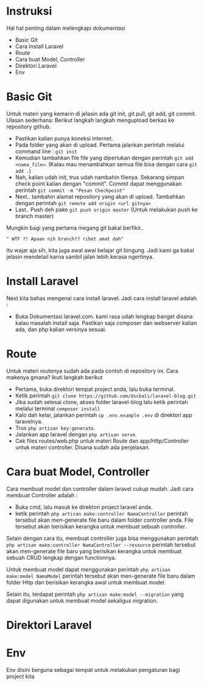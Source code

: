 # Instruksi

Hal hal penting dalam melengkapi dokumentasi  
  - Basic Git 
  - Cara Install Laravel
  - Route
  - Cara buat Model, Controller
  - Direktori Laravel
  - Env

# Basic Git

  Untuk materi yang kemarin di jelasin ada git init, git pull, git add, git     commit. Ulasan sederhana:
  Berikut langkah langkah mengupload berkas ke repository github.
  - Pastikan kalian punya koneksi internet.
  - Pada folder yang akan di upload. Pertama jalankan perintah melalui command  line :  `git init`
  - Kemudian tambahkan file file yang diperlukan dengan perintah `git add <nama_file>`. (Kalau mau menambahkan semua file bisa dengan cara `git add .`)
  - Nah, kalian udah init, trus udah nambahin filenya. Sekarang simpan check point kalian dengan "commit". Commit dapat menggunakan perintah `git commit -m "Pesan Checkpoint"`
  - Next.. tambahin alamat repository yang akan di upload. Tambahkan dengan perintah `git remote add origin <url gitnya>`
  - Last.. Push deh pake `git push origin master` (Untuk melakukan push ke branch master)
   
  Mungkin bagi yang pertama megang git bakal berfikir.. 
```
" WTF ?! Apaan nih branch?? ribet amat dah"
```
Itu wajar aja sih, kita juga awal awal belajar git bingung. Jadi kami ga bakal jelasin mendetail karna sambil jalan lebih kerasa ngertinya.

# Install Laravel
Next kita bahas mengenai cara install laravel. Jadi cara install laravel adalah : 
   - Buka Dokumentasi laravel.com. kami rasa udah lengkap banget disana kalau masalah install saja. Pastikan saja composer dan webserver kalian ada, dan php kalian versinya sesuai.

# Route
Untuk materi routenya sudah ada pada contoh di repository ini. Cara makenya gmana? Ikuti langkah berikut
  - Pertama, buka direktori tempat project anda, lalu buka terminal.
  - Ketik perintah 
  `git clone https://github.com/dscbali/laravel-blog.git`
  - Jika sudah selesai clone, akses folder laravel-blog lalu ketik perintah melalui terminal
  `composer install`
- Kalo dah kelar, jalankan perintah `cp .env.example .env` di direktori app laravelnya.
- Trus `php artisan key:generate`.
- Jalankan app laravel dengan `php artisan serve`.
- Cek files routes/web.php untuk materi Route dan app/Http/Controller untuk materi controller. Disana sudah ada penjelasan.

# Cara buat Model, Controller
Cara membuat model dan controller dalam laravel cukup mudah. Jadi cara membuat Controller adalah :
- Buka cmd, lalu masuk ke direktori project laravel anda.
- ketik perintah
`php artisan make:controller NamaController`
perintah tersebut akan men-generate file baru dalam folder controller anda. File tersebut akan berisikan kerangka untuk membuat sebuah controller.

Selain dengan cara itu, membuat controller juga bisa menggunakan perintah 
`php artisan make:controller NamaController --resource`
perintah tersebut akan men-generate file baru yang berisikan kerangka untuk membuat sebuah CRUD lengkap dengan functionnya.

Untuk membuat model dapat menggunakan perintah 
`php artisan make:model NamaModel`
perintah tersebut akan men-generate file baru dalam folder Http dan berisikan kerangka awal untuk membuat model.

Selain itu, terdapat perintah
`php artisan make:model --migration`
yang dapat digunakan untuk membuat model sekaligus migration.

# Direktori Laravel

# Env
Env disini berguna sebagai tempat untuk melakukan pengaturan bagi project kita
